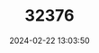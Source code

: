 ---
title: "32376"
category: "Tetrameles nudiflora"
draft: false
date: 2024-02-22 13:03:50
languages:
  Chinese: ["Tung"]
---